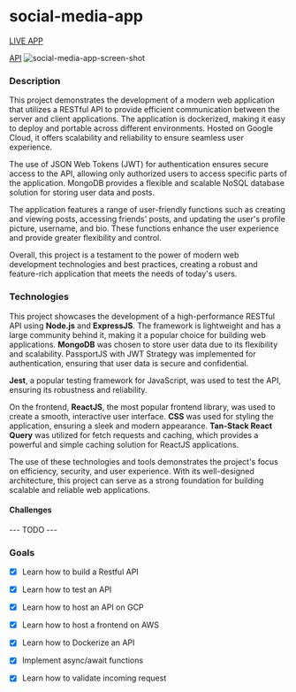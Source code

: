 # social-media-app

[LIVE APP](https://main.d1l2zslx6rge0v.amplifyapp.com/login)

[API](https://social-media-app-api-6qprjg75zq-uc.a.run.app/)
![social-media-app-screen-shot](https://user-images.githubusercontent.com/35308786/227627654-e28ac04e-2622-4a93-88f0-d01cc98e8cae.png)

### Description
This project demonstrates the development of a modern web application that utilizes a RESTful API to provide efficient communication between the server and client applications. The application is dockerized, making it easy to deploy and portable across different environments. Hosted on Google Cloud, it offers scalability and reliability to ensure seamless user experience.

The use of JSON Web Tokens (JWT) for authentication ensures secure access to the API, allowing only authorized users to access specific parts of the application. MongoDB provides a flexible and scalable NoSQL database solution for storing user data and posts.

The application features a range of user-friendly functions such as creating and viewing posts, accessing friends' posts, and updating the user's profile picture, username, and bio. These functions enhance the user experience and provide greater flexibility and control.

Overall, this project is a testament to the power of modern web development technologies and best practices, creating a robust and feature-rich application that meets the needs of today's users.

### Technologies 
This project showcases the development of a high-performance RESTful API using **Node.js** and **ExpressJS**. The framework is lightweight and has a large community behind it, making it a popular choice for building web applications. **MongoDB** was chosen to store user data due to its flexibility and scalability. PassportJS with JWT Strategy was implemented for authentication, ensuring that user data is secure and confidential.

**Jest**, a popular testing framework for JavaScript, was used to test the API, ensuring its robustness and reliability.

On the frontend, **ReactJS**, the most popular frontend library, was used to create a smooth, interactive user interface. **CSS** was used for styling the application, ensuring a sleek and modern appearance. **Tan-Stack React Query** was utilized for fetch requests and caching, which provides a powerful and simple caching solution for ReactJS applications.

The use of these technologies and tools demonstrates the project's focus on efficiency, security, and user experience. With its well-designed architecture, this project can serve as a strong foundation for building scalable and reliable web applications.

#### Challenges
--- TODO ---

### Goals
- [x] Learn how to build a Restful API 
- [x] Learn how to test an API 
- [x] Learn how to host an API on GCP
- [x] Learn how to host a frontend on AWS
- [x] Learn how to Dockerize an API
- [x] Implement async/await functions
- [x] Learn how to validate incoming request 

